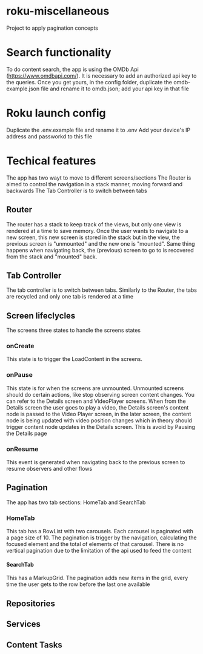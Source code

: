 # roku-miscellaneous
Project to apply pagination concepts

# Search functionality
To do content search, the app is using the OMDb Api (https://www.omdbapi.com/).
It is necessary to add an authorized api key to the queries.
Once you get yours, in the config folder, duplicate the omdb-example.json file and rename it to omdb.json; add your api key in that file

# Roku launch config
Duplicate the .env.example file and rename it to .env
Add your device's IP address and passworkd to this file

# Techical features

The app has two wayt to move to different screens/sections
The Router is aimed to control the navigation in a stack manner, moving forward and backwards
The Tab Controller is to switch between tabs

## Router
The router has a stack to keep track of the views, but only one view is rendered at a time to save memory. Once the user wants to navigate to a new screen, this new screen is stored in the stack but in the view, the previous screen is "unmounted" and the new one is "mounted". Same thing happens when navigating back, the (previous) screen to go to is recovered from the stack and "mounted" back.

## Tab Controller
The tab controller is to switch between tabs. Similarly to the Router, the tabs are recycled and only one tab is rendered at a time

## Screen lifeclycles
The screens three states to handle the screens states

### onCreate
This state is to trigger the LoadContent in the screens.

### onPause
This state is for when the screens are unmounted. Unmounted screens should do certain actions, like stop observing screen content changes. You can refer to the Details screen and VideoPlayer screens. When from the Details screen the user goes to play a video, the Details screen's content node is passed to the Video Player screen, in the later screen, the content node is being updated with video position changes which in theory should trigger content node updates in the Details screen. This is avoid by Pausing the Details page

### onResume
This event is generated when navigating back to the previous screen to resume observers and other flows

## Pagination
The app has two tab sections: HomeTab and SearchTab

### HomeTab
This tab has a RowList with two carousels. Each carousel is paginated with a page size of 10. The pagination is trigger by the navigation, calculating the focused element and the total of elements of that carousel.
There is no vertical pagination due to the limitation of the api used to feed the content

#### SearchTab
This has a MarkupGrid. The pagination adds new items in the grid, every time the user gets to the row before the last one available

## Repositories

## Services

## Content Tasks


